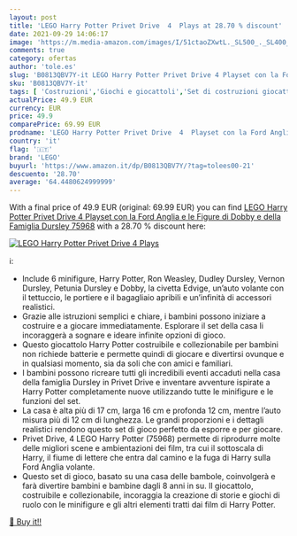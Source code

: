 ```yaml
---
layout: post
title: 'LEGO Harry Potter Privet Drive  4  Plays at 28.70 % discount'
date: 2021-09-29 14:06:17
image: 'https://m.media-amazon.com/images/I/51ctaoZXwtL._SL500_._SL400_.jpg'
comments: true
category: ofertas
author: 'tole.es'
slug: 'B0813QBV7Y-it LEGO Harry Potter Privet Drive 4 Playset con la Ford...'
sku: 'B0813QBV7Y-it'
tags: [ 'Costruzioni','Giochi e giocattoli','Set di costruzioni giocattolo','lego', ]
actualPrice: 49.9 EUR
currency: EUR
price: 49.9
comparePrice: 69.99 EUR
prodname: 'LEGO Harry Potter Privet Drive  4  Playset con la Ford Anglia e le Figure di Dobby e della Famiglia Dursley  75968'
country: 'it'
flag: '🇮🇹'
brand: 'LEGO'
buyurl: 'https://www.amazon.it/dp/B0813QBV7Y/?tag=tolees00-21'
descuento: '28.70'
average: '64.4480624999999'
---
```


With a final price of 49.9 EUR (original: 69.99 EUR) you can find [LEGO Harry Potter Privet Drive  4  Playset con la Ford Anglia e le Figure di Dobby e della Famiglia Dursley  75968](https://www.amazon.it/dp/B0813QBV7Y/?tag=tolees00-21) with a  28.70 % discount here:

[![LEGO Harry Potter Privet Drive  4  Plays](https://m.media-amazon.com/images/I/51ctaoZXwtL._SL500_._SL400_.jpg)](https://www.amazon.it/dp/B0813QBV7Y/?tag=tolees00-21)

ℹ️:

- Include 6 minifigure, Harry Potter, Ron Weasley, Dudley Dursley, Vernon Dursley, Petunia Dursley e Dobby, la civetta Edvige, un’auto volante con il tettuccio, le portiere e il bagagliaio apribili e un’infinità di accessori realistici.
- Grazie alle istruzioni semplici e chiare, i bambini possono iniziare a costruire e a giocare immediatamente. Esplorare il set della casa li incoraggerà a sognare e ideare infinite opzioni di gioco.
- Questo giocattolo Harry Potter costruibile e collezionabile per bambini non richiede batterie e permette quindi di giocare e divertirsi ovunque e in qualsiasi momento, sia da soli che con amici e familiari.
- I bambini possono ricreare tutti gli incredibili eventi accaduti nella casa della famiglia Dursley in Privet Drive e inventare avventure ispirate a Harry Potter completamente nuove utilizzando tutte le minifigure e le funzioni del set.
- La casa è alta più di 17 cm, larga 16 cm e profonda 12 cm, mentre l’auto misura più di 12 cm di lunghezza. Le grandi proporzioni e i dettagli realistici rendono questo set di gioco perfetto da esporre e per giocare.
- Privet Drive, 4 LEGO Harry Potter (75968) permette di riprodurre molte delle migliori scene e ambientazioni dei film, tra cui il sottoscala di Harry, il fiume di lettere che entra dal camino e la fuga di Harry sulla Ford Anglia volante.
- Questo set di gioco, basato su una casa delle bambole, coinvolgerà e farà divertire bambini e bambine dagli 8 anni in su. Il giocattolo, costruibile e collezionabile, incoraggia la creazione di storie e giochi di ruolo con le minifigure e gli altri elementi tratti dai film di Harry Potter.

[🛒 Buy it!!](https://www.amazon.it/dp/B0813QBV7Y/?tag=tolees00-21)
